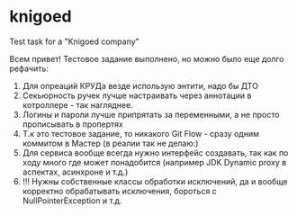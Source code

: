 # knigoed
Test task for a "Knigoed company"

Всем привет!
Тестовое задание выполнено, но можно было еще долго рефачить:
1. Для опреаций КРУДа везде использую энтити, надо бы ДТО
2. Секьюрность ручек лучше настраивать через аннотации в котроллере - так нагляднее.
3. Логины и пароли лучше припрятать за переменными, а не просто прописывать в пропертях
4. Т.к это тестовое задание, то никакого Git Flow - сразу одним коммитом в Мастер (в реалии так не делаю:)
5. Для сервиса вообще всегда нужно интерфейс создавать, так как по ходу много где может понадобится (например JDK Dynamic proxy в аспектах, асинхроне и т.д.)
6. !!! Нужны собственные классы обработки исключений, да и вообще корректно обрабатывать исключения, бороться с NullPointerException и т.д.
    

